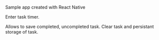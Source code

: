 Sample app created with React Native


Enter task timer.

Allows to save completed, uncompleted task.
Clear task and persistant storage of task. 